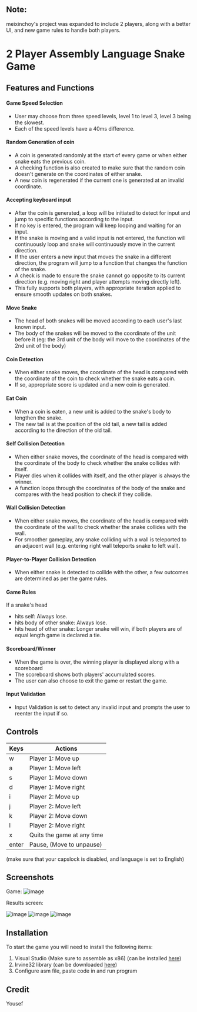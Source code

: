 ## Note:
meixinchoy's project was expanded to include 2 players, along with a better UI, and new game rules to handle both players.

# 2 Player Assembly Language Snake Game
## Features and Functions
#### Game Speed Selection
  * User may choose from three speed levels, level 1 to level 3, level 3 being the slowest.
  * Each of the speed levels have a 40ms difference.
#### Random Generation of coin
  * A coin is generated randomly at the start of every game or when either snake eats the previous coin.
  * A checking function is also created to make sure that the random coin doesn't generate on the coordinates of either snake. 
  * A new coin is regenerated if the current one is generated at an invalid coordinate.
#### Accepting keyboard input
  * After the coin is generated, a loop will be initiated to detect for input and jump to specific functions according to the input.
  * If no key is entered, the program will keep looping and waiting for an input. 
  * If the snake is moving and a valid input is not entered, the function will continuously loop and snake will continuously move in the current direction.
  * If the user enters a new input that moves the snake in a different direction, the program will jump to a function that changes the function of the snake.
  * A check is made to ensure the snake cannot go opposite to its current direction (e.g. moving right and player attempts moving directly left).
  * This fully supports both players, with appropriate iteration applied to ensure smooth updates on both snakes.
#### Move Snake
  * The head of both snakes will be moved according to each user's last known input. 
  * The body of the snakes will be moved to the coordinate of the unit before it (eg: the 3rd unit of the body will move to the coordinates of the 2nd unit of the body)
#### Coin Detection
  * When either snake moves, the coordinate of the head is compared with the coordinate of the coin to check whether the snake eats a coin.
  * If so, appropriate score is updated and a new coin is generated.
#### Eat Coin
  * When a coin is eaten, a new unit is added to the snake's body to lengthen the snake.
  * The new tail is at the position of the old tail, a new tail is added according to the direction of the old tail.
#### Self Collision Detection 
  * When either snake moves, the coordinate of the head is compared with the coordinate of the body to check whether the snake collides with itself.
  * Player dies when it collides with itself, and the other player is always the winner.
  * A function loops through the coordinates of the body of the snake and compares with the head position to check if they collide.
#### Wall Collision Detection
  * When either snake moves, the coordinate of the head is compared with the coordinate of the wall to check whether the snake collides with the wall.
  * For smoother gameplay, any snake colliding with a wall is teleported to an adjacent wall (e.g. entering right wall teleports snake to left wall).
#### Player-to-Player Collision Detection
  * When either snake is detected to collide with the other, a few outcomes are determined as per the game rules.
#### Game Rules
  If a snake's head
  * hits self: Always lose. 
  * hits body of other snake: Always lose.
  * hits head of other snake: Longer snake will win, if both players are of equal length game is declared a tie.
#### Scoreboard/Winner
  * When the game is over, the winning player is displayed along with a scoreboard
  * The scoreboard shows both players' accumulated scores.
  * The user can also choose to exit the game or restart the game.
#### Input Validation
  * Input Validation is set to detect any invalid input and prompts the user to reenter the input if so.

## Controls
| Keys              | Actions                               |
| ----------------- | ------------------------------------- |
| w                 | Player 1: Move up                     |
| a                 | Player 1: Move left                   |
| s                 | Player 1: Move down                   |
| d                 | Player 1: Move right                  |
| i                 | Player 2: Move up                     |
| j                 | Player 2: Move left                   |
| k                 | Player 2: Move down                   |
| l                 | Player 2: Move right                  |
| x                 | Quits the game at any time            |
| enter             | Pause, (Move to unpause)              |

(make sure that your capslock is disabled, and language is set to English)

## Screenshots
Game:
![image](https://github.com/user-attachments/assets/ba224041-7113-43d1-a40f-619dbb0473a7)

Results screen:

![image](https://github.com/user-attachments/assets/4eb1eaf5-e7c2-4a68-9007-6a578d02ebc7)
![image](https://github.com/user-attachments/assets/1368d809-843a-4943-8598-d6269e067d6d)
![image](https://github.com/user-attachments/assets/4c200fcb-9aec-464b-8471-f8ec6e0a3ca7)

## Installation
To start the game you will need to install the following items:
1. Visual Studio (Make sure to assemble as x86)  (can be installed [here](https://visualstudio.microsoft.com/downloads/)) 
2. Irvine32 library (can be downloaded [here](https://github.com/meixinchoy/Irvine-library))
3. Configure asm file, paste code in and run program

## Credit
Yousef
